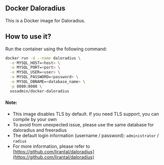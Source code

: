 ## Docker Daloradius

This is a Docker image for Daloradius.

## How to use it?  
Run the container using the following command:
  
```bash
docker run -d --name daloradius \
  -e MYSQL_HOST=<host> \
  -e MYSQL_PORT=<port> \
  -e MYSQL_USER=<user> \
  -e MYSQL_PASSWORD=<password> \
  -e MYSQL_DBNAME=<database_name> \
  -p 8080:8080 \
  xosadmin/docker-daloradius
```
  
#### Note:  
- This image disables TLS by default. If you need TLS support, you can compile by your own
- To avoid from unexpected issue, please use the same database for daloradius and freeradius
- The default login information (username / password): ``administrator`` / ``radius``
- For more information, please refer to [https://github.com/lirantal/daloradius](https://github.com/lirantal/daloradius)  
